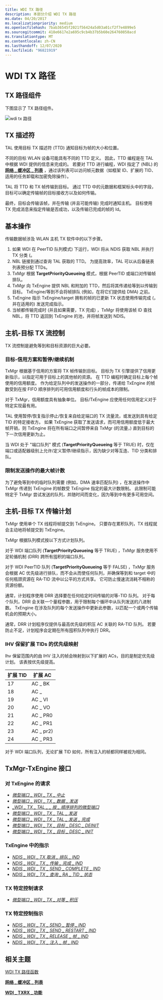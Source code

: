 ```yaml
---
title: WDI TX 路径
description: 本部分介绍 WDI TX 路径
ms.date: 04/20/2017
ms.localizationpriority: medium
ms.openlocfilehash: 7bab36545f2021f56424a5d03a01cf2f7e4899e5
ms.sourcegitcommit: 418e6617e2a695c9cb4b37b5b60e264760858acd
ms.translationtype: MT
ms.contentlocale: zh-CN
ms.lasthandoff: 12/07/2020
ms.locfileid: "96821919"
---
```

# <a name="wdi-tx-path"></a>WDI TX 路径


## <a name="tx-path-components"></a>TX 路径组件


下图显示了 TX 路径组件。

![wdi tx 路径](images/wdi-tx-path-block-diagram.png)

## <a name="tx-descriptors"></a>TX 描述符


TAL 使用目标 TX 描述符 (TTD) 通知目标为帧的大小和位置。

不同的目标 WLAN 设备可能具有不同的 TTD 定义。 因此，TTD 编程是在 TAL 中根据 WDI 提供的信息来完成的。 若要对 TTD 进行编程，WDI 指定了 (NBL) 的 [**网络 \_ 缓冲区 \_ 列表**](/windows-hardware/drivers/ddi/ndis/ns-ndis-_net_buffer_list) ，通过该列表可以访问帧元数据（如框架 ID、扩展的 TID、适用的任务卸载和加密免除操作）。

TAL 将 TTD 和 TX 帧传输到目标。 通过 TTD 中的元数据和框架标头中的字段，目标可以确定传输帧的目标接收方以及如何传输。

最终，目标会传输该帧，并在传输 (并且可能传输) 完成时通知主机。 目标使用 TX 完成消息来指定传输是否成功，以及传输已完成的帧的 Id。

## <a name="basic-operation"></a>基本操作


传输数据帧涉及 WLAN 主机 TX 软件中的以下步骤。

1.  如果 WDI 在 PeerTID 队列模式) 下运行，WDI 将从 NDIS 获取 NBL 并执行 TX 分类 (。
2.  NBL 链接到通过查询 TAL 获取的 TTD。 为提高效率，TAL 可以从后备链表列表预分配 TTDs。
3.  TxMgr 根据 **TargetPriorityQueueing** 模式，根据 PeerTID 或端口对传输帧排队。
4.  TxMgr 向 TxEngine 提供 NBL 和附加的 TTD，然后将其传递给等到以传输到目标。 TxEngine/等到不会将帧排队 (例如，在将它们提供给 DMA) 之前。
5.  TxEngine 指示 TxEngine/target 拥有的帧的已更新 TX 状态使用传输完成 (，并在适用的) 发送完成指示。
6.  当帧都传输完成时 (并且如果需要，TX 完成) ，TxMgr 将使用该帧 ID 查找 NBL，将 TTD 返回到 TxEngine 的池，并将帧发送到 NDIS。

## <a name="host---target-tx-flow-control"></a>主机-目标 TX 流控制


TX 流控制是避免等到和目标资源的巨大必要。

### <a name="the-target-credit-scheme-and-the-pauseresume-mechanism"></a>目标-信用方案和暂停/继续机制

TxMgr 根据基于信用的方案将 TX 帧传输到目标。 目标为 TX 引擎提供了信用更新指示，以指定可用于目标上的其他帧的资源。 在 TTD 编程时确定目标上每个帧使用的信用额度。 作为给定队列中的发送操作的一部分，传递给 TxEngine 的帧数受到在按 FIFO 顺序排列的可用信用额度和行头的帧成本的限制。

对于 TxMgr，信用额度具有抽象单位。 目标/TxEngine 应使用任何信用定义对于特定实现最有用。

TAL 使用暂停/恢复指示停止/恢复来自给定端口的 TX 流量流，或发送到具有给定 TID 的特定接收方。 如果 TxEngine 获取了发送请求，而可用信用额度低于最大帧开销，则 TxEngine 将在所有端口之间暂停来自 TxMgr (的流量，) 直到目标的下一次信用更新为止。

当 WDI 处于 "端口队列" 模式 (**TargetPriorityQueueing** 等于 TRUE) 时，仅在端口或适配器级别上允许/定义暂停/继续指示，因为缺少对等互连、TID 分类和排队。

### <a name="limiting-the-maximum-frame-count-for-send-operations"></a>限制发送操作的最大帧计数

为了避免等到中的临时队列需要 (例如，DMA 速率匹配队列) ，在发送操作中 TxMgr 传递到 TxEngine 的帧数受 TxEngine 指定的最大计数限制。 此限制可能特定于 TxMgr 尝试发送的队列，并随时间而变化，因为等到中有更多可用空间。

## <a name="host---target-tx-transfer-scheduling"></a>主机-目标 TX 传输计划


TxMgr 使用单个 TX 线程将帧提交到 TxEngine。 只要存在累积队列，TX 线程就会主动地将帧提交到 TxEngine。

TxMgr 根据队列模式按以下方式计划队列。

对于 WDI 端口队列 (**TargetPriorityQueueing** 等于 TRUE) ，TxMgr 服务使用不足轮循机制 (DRR) 跨所有囤积的端口队列。

对于 WDI PeerTID 队列 (**TargetPriorityQueueing** 等于 FALSE) ，TxMgr 服务会根据 AC 优先级进行排队，而不会从而使任何队列，并确保等到和 target 中的任何瓶颈资源在 RA-TID 流中以公平的方式共享。 它可防止慢速流消耗不相称的资源份额。

通常，计划程序使用 DRR 选择要在任何给定时间传输的对等-TID 队列。 对于每个队列，DRR 会关联一个量程参数，用于限制每个循环中从队列发送的八进制数。 TxEngine 在涉及队列的每个发送操作中更新此参数，以匹配一个或两个传输机会的预期大小。

通常，DRR 计划程序仅提供与最高优先级的积压 AC 关联的 RA-TID 队列。 若要防止不足，计划程序会定期在所有囤积队列中执行 DRR。

### <a name="priority-mapping-for-ihv-reserved-extended-tids"></a>IHV 保留扩展 TIDs 的优先级映射

Ihv 保留范围内的由 IHV 注入的帧会映射到以下扩展的 ACs，目的是制定优先级计划。 该表按优先级提高。

| 扩展 TID | 扩展 AC |
| - | - |
| 17 | AC \_ BK |
| 18 | AC \_ |
| 19 | AC \_ VI |
| 20 | AC \_ VO |
| 21 | AC \_ PR0 |
| 22 | AC \_ PR1 |
| 23 | AC \_ pr2)  |
| 24 | AC \_ PR3 |

对于 WDI 端口队列，无论扩展 TID 如何，所有注入的帧都同样被视为相同。

## <a name="txmgr-txengine-interface"></a>TxMgr-TxEngine 接口


### <a name="requests-to-txengine"></a>对 TxEngine 的请求

-   [*微型端口 \_ WDI \_ TX \_ 中止*](/windows-hardware/drivers/ddi/dot11wdi/nc-dot11wdi-miniport_wdi_tx_abort)
-   [*微型端口 \_ WDI \_ TX \_ 数据 \_ 发送*](/windows-hardware/drivers/ddi/dot11wdi/nc-dot11wdi-miniport_wdi_tx_data_send)
-   [*\_WDI \_ TX \_ TAL \_ \_ 按 \_ 顺序排列的微型端口*](/windows-hardware/drivers/ddi/dot11wdi/nc-dot11wdi-miniport_wdi_tx_tal_queue_in_order)
-   [*微型端口 \_ WDI \_ TX \_ TAL \_ 发送*](/windows-hardware/drivers/ddi/dot11wdi/nc-dot11wdi-miniport_wdi_tx_tal_send)
-   [*微型端口 \_ WDI \_ TX \_ TAL \_ 发送 \_ 完成*](/windows-hardware/drivers/ddi/dot11wdi/nc-dot11wdi-miniport_wdi_tx_tal_send_complete)
-   [*微型端口 \_ WDI \_ TX \_ 目标 \_ DESC \_ DEINIT*](/windows-hardware/drivers/ddi/dot11wdi/nc-dot11wdi-miniport_wdi_tx_target_desc_deinit)
-   [*微型端口 \_ WDI \_ TX \_ 目标 \_ DESC \_ INIT*](/windows-hardware/drivers/ddi/dot11wdi/nc-dot11wdi-miniport_wdi_tx_target_desc_init)

### <a name="indications-from-txengine"></a>TxEngine 中的指示

-   [*NDIS \_ WDI \_ TX 取消 \_ 排队 \_ IND*](/windows-hardware/drivers/ddi/dot11wdi/nc-dot11wdi-ndis_wdi_tx_dequeue_ind)
-   [*NDIS \_ WDI \_ TX \_ 传输 \_ 完成 \_ IND*](/windows-hardware/drivers/ddi/dot11wdi/nc-dot11wdi-ndis_wdi_tx_transfer_complete_ind)
-   [*NDIS \_ WDI \_ TX \_ SEND \_ COMPLETE \_ IND*](/windows-hardware/drivers/ddi/dot11wdi/nc-dot11wdi-ndis_wdi_tx_send_complete_ind)
-   [*NDIS \_ WDI \_ TX \_ 查询 \_ RA \_ TID \_ 状态*](/windows-hardware/drivers/ddi/dot11wdi/nc-dot11wdi-ndis_wdi_tx_query_ra_tid_state)

### <a name="tx-specific-control-requests"></a>TX 特定控制请求

-   [*微型端口 \_ WDI \_ TX \_ 对等 \_ 积压*](/windows-hardware/drivers/ddi/dot11wdi/nc-dot11wdi-miniport_wdi_tx_peer_backlog)

### <a name="tx-specific-control-indications"></a>TX 特定控制指示

-   [*NDIS \_ WDI \_ TX \_ SEND \_ 暂停 \_ IND*](/windows-hardware/drivers/ddi/dot11wdi/nc-dot11wdi-ndis_wdi_tx_send_pause_ind)
-   [*NDIS \_ WDI \_ TX \_ SEND \_ RESTART \_ IND*](/windows-hardware/drivers/ddi/dot11wdi/nc-dot11wdi-ndis_wdi_tx_send_restart_ind)
-   [*NDIS \_ WDI \_ TX \_ RELEASE \_ 帧 \_ IND*](/windows-hardware/drivers/ddi/dot11wdi/nc-dot11wdi-ndis_wdi_tx_release_frames_ind)
-   [*NDIS \_ WDI \_ TX \_ 注入 \_ 帧 \_ IND*](/windows-hardware/drivers/ddi/dot11wdi/nc-dot11wdi-ndis_wdi_tx_inject_frame_ind)

## <a name="related-topics"></a>相关主题


[WDI TX 路径函数](/windows-hardware/drivers/ddi/_netvista/)

[**网络 \_ 缓冲区 \_ 列表**](/windows-hardware/drivers/ddi/ndis/ns-ndis-_net_buffer_list)

[**WDI \_ TXRX \_ 功能**](/windows-hardware/drivers/ddi/dot11wdi/ns-dot11wdi-_wdi_txrx_target_capabilities)

 

